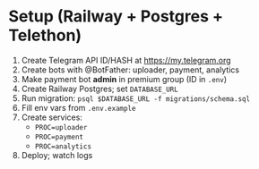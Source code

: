 # Setup (Railway + Postgres + Telethon)

1) Create Telegram API ID/HASH at https://my.telegram.org
2) Create bots with @BotFather: uploader, payment, analytics
3) Make payment bot **admin** in premium group (ID in `.env`)
4) Create Railway Postgres; set `DATABASE_URL`
5) Run migration: `psql $DATABASE_URL -f migrations/schema.sql`
6) Fill env vars from `.env.example`
7) Create services:
   - `PROC=uploader`
   - `PROC=payment`
   - `PROC=analytics`
8) Deploy; watch logs
